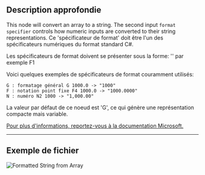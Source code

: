 ## Description approfondie
This node will convert an array to a string. The second input `format specifier` controls how numeric inputs are converted to their string representations.
Ce 'spécificateur de format' doit être l'un des spécificateurs numériques du format standard C#.

Les spécificateurs de format doivent se présenter sous la forme:
'<specifier><precision>' par exemple F1

Voici quelques exemples de spécificateurs de format couramment utilisés:
```
G : formatage général G 1000.0 -> "1000"
F : notation point fixe F4 1000.0 -> "1000.0000"
N : numéro N2 1000 -> "1,000.00"
```

La valeur par défaut de ce noeud est 'G', ce qui génère une représentation compacte mais variable.

[Pour plus d'informations, reportez-vous à la documentation Microsoft.](https://learn.microsoft.com/fr-fr/dotnet/standard/base-types/standard-numeric-format-strings#standard-format-specifiers)
___
## Exemple de fichier

![Formatted String from Array](./CoreNodeModels.FormattedStringFromArray_img.jpg)
